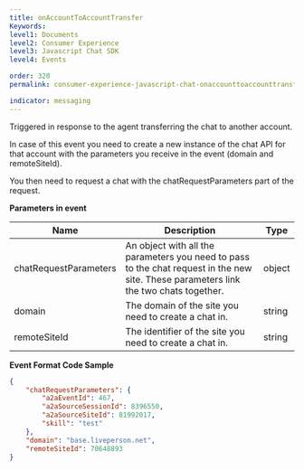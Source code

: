 ```yaml
---
title: onAccountToAccountTransfer
Keywords:
level1: Documents
level2: Consumer Experience
level3: Javascript Chat SDK
level4: Events

order: 320
permalink: consumer-experience-javascript-chat-onaccounttoaccounttransfer.html

indicator: messaging
---
```


Triggered in response to the agent transferring the chat to another account.

In case of this event you need to create a new instance of the chat API for that account with the parameters you receive in the event (domain and remoteSiteId).

You then need to request a chat with the chatRequestParameters part of the request.

**Parameters in event**

| Name                  | Description                                                                                                                           | Type   |
|-----------------------|---------------------------------------------------------------------------------------------------------------------------------------|--------|
| chatRequestParameters | An object with all the parameters you need to pass to the chat request in the new site. These parameters link the two chats together. | object |
| domain                | The domain of the site you need to create a chat in.                                                                                  | string |
| remoteSiteId          | The identifier of the site you need to create a chat in.                                                                              | string |

**Event Format Code Sample**

```json
{
    "chatRequestParameters": {
        "a2aEventId": 467,
        "a2aSourceSessionId": 8396550,
        "a2aSourceSiteId": 81992017,
        "skill": "test"
    },
    "domain": "base.liveperson.net",
    "remoteSiteId": 70648893
}
```